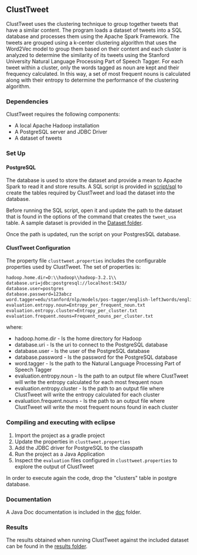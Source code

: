 ## ClustTweet

ClustTweet uses the clustering technique to group together tweets that have a similar content. The program loads a dataset of tweets into a SQL database and processes them using the Apache Spark Framework. The tweets are grouped using a k-center clustering algorithm that uses the Word2Vec model to group them based on their content and each cluster is analyzed to determine the similarity of its tweets using the Stanford University Natural Language Processing Part of Speech Tagger. For each tweet within a cluster, only the words tagged as noun are kept and their frequency calculated. In this way, a set of most frequent nouns is calculated along with their entropy to determine the performance of the clustering algorithm. 

### Dependencies

ClustTweet requires the following components:
* A local Apache Hadoop installation 
* A PostgreSQL server and JDBC Driver
* A dataset of tweets

### Set Up

#### PostgreSQL
The database is used to store the dataset and provide a mean to Apache Spark to read it and store results. A SQL script is provided in [script/sql](script/sql) to create the tables required by ClustTweet and load the dataset into the database. 

Before running the SQL script, open it and update the path to the dataset that is found in the options of the command that creates the `tweet_usa` table. A sample dataset is provided in the [Dataset folder](Dataset).

Once the path is updated, run the script on your PostgresSQL database.

#### ClustTweet Configuration

The property file `clusttweet.properties` includes the configurable properties used by ClustTweet. The set of properties is:
```txt
hadoop.home.dir=D:\\hadoop\\hadoop-3.2.1\\
database.uri=jdbc:postgresql://localhost:5433/
database.user=postgres
database.password=123abcz
word.tagger=edu/stanford/nlp/models/pos-tagger/english-left3words/english-left3words-distsim.tagger
evaluation.entropy.noun=Entropy_per_frequent_noun.txt
evaluation.entropy.cluster=Entropy_per_cluster.txt
evaluation.frequent.nouns=Frequent_nouns_per_cluster.txt
```
where:
* hadoop.home.dir - Is the home directory for Hadoop
* database.uri - Is the uri to connect to the PostgreSQL database
* database.user - Is the user of the PostgreSQL database
* database.password - Is the password for the PostgreSQL database
* word.tagger - Is the path to the Natural Language Processing Part of Speech Tagger
* evaluation.entropy.noun - Is the path to an output file where ClustTweet will write the entropy calculated for each most frequent noun
* evaluation.entropy.cluster - Is the path to an output file where ClustTweet will write the entropy calculated for each cluster
* evaluation.frequent.nouns - Is the path to an output file where ClustTweet will write the most frequent nouns found in each cluster

### Compiling and executing with eclipse
1) Import the project as a gradle project 
2) Update the properties in `clusttweet.properties`
3) Add the JDBC driver for PostgreSQL to the classpath
4) Run the project as a Java Application
5) Inspect the `evaluation` files configured in `clusttweet.properties` to explore the output of ClustTweet


In order to execute again the code,  drop the "clusters" table in postgre database.


### Documentation
A Java Doc documentation is included in the [doc](doc) folder. 

### Results
The results obtained when running ClustTweet against the included dataset can be found in the [results folder](Results). 